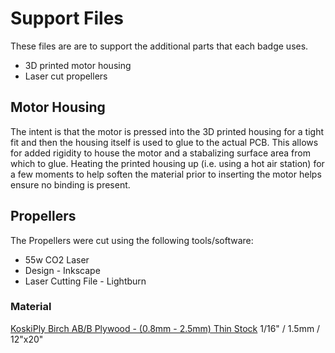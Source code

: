 # Support Files

These files are are to support the additional parts that each badge uses. 

  - 3D printed motor housing
  - Laser cut propellers

## Motor Housing

The intent is that the motor is pressed into the 3D printed housing for a 
tight fit and then the housing itself is used to glue to the actual PCB. 
This allows for added rigidity to house the motor and a stabalizing 
surface area from which to glue. Heating the printed housing up (i.e. using a hot air station)
for a few moments to help soften the material prior to inserting the motor helps ensure no
binding is present. 


## Propellers

The Propellers were cut using the following tools/software:

  - 55w CO2 Laser 
  - Design - Inkscape
  - Laser Cutting File - Lightburn

### Material

[KoskiPly Birch AB/B Plywood - (0.8mm - 2.5mm) Thin 
Stock](https://makerstock.com/products/thinstock-birch-plywood?_pos=1&_sid=d77494df5&_ss=r&variant=32110173126753)
1/16" / 1.5mm / 12"x20"
